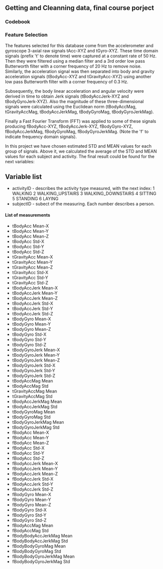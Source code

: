 ## Getting and Cleanning data, final course porject

### **Codebook**

### Feature Selection 
The features selected for this database come from the accelerometer and gyroscope 3-axial raw signals tAcc-XYZ and tGyro-XYZ. These time domain signals (prefix 't' to denote time) were captured at a constant rate of 50 Hz. Then they were filtered using a median filter and a 3rd order low pass Butterworth filter with a corner frequency of 20 Hz to remove noise. Similarly, the acceleration signal was then separated into body and gravity acceleration signals (tBodyAcc-XYZ and tGravityAcc-XYZ) using another low pass Butterworth filter with a corner frequency of 0.3 Hz. 

Subsequently, the body linear acceleration and angular velocity were derived in time to obtain Jerk signals (tBodyAccJerk-XYZ and tBodyGyroJerk-XYZ). Also the magnitude of these three-dimensional signals were calculated using the Euclidean norm (tBodyAccMag, tGravityAccMag, tBodyAccJerkMag, tBodyGyroMag, tBodyGyroJerkMag). 

Finally a Fast Fourier Transform (FFT) was applied to some of these signals producing fBodyAcc-XYZ, fBodyAccJerk-XYZ, fBodyGyro-XYZ, fBodyAccJerkMag, fBodyGyroMag, fBodyGyroJerkMag. (Note the 'f' to indicate frequency domain signals). 

In this project we have chosen estimated STD and MEAN values for each group of signals. Above it, we calculated the average of the STD and MEAN values for each subject and activity. The final result could be found for the next variables:

## Variable list
* activityID - describes the activity type measured, with the next index:
				1 WALKING
				2 WALKING_UPSTAIRS
				3 WALKING_DOWNSTAIRS
				4 SITTING
				5 STANDING
				6 LAYING              
* subjectID  - subect of the measuring. Each number describes a person.               
#### List of measurements
* tBodyAcc Mean-X           
* tBodyAcc Mean-Y          
* tBodyAcc Mean-Z           
* tBodyAcc Std-X           
* tBodyAcc Std-Y            
* tBodyAcc Std-Z           
* tGravityAcc Mean-X
* tGravityAcc Mean-Y        
* tGravityAcc Mean-Z        
* tGravityAcc Std-X        
* tGravityAcc Std-Y         
* tGravityAcc Std-Z         
* tBodyAccJerk Mean-X       
* tBodyAccJerk Mean-Y      
* tBodyAccJerk Mean-Z       
* tBodyAccJerk Std-X        
* tBodyAccJerk Std-Y        
* tBodyAccJerk Std-Z       
* tBodyGyro Mean-X          
* tBodyGyro Mean-Y          
* tBodyGyro Mean-Z          
* tBodyGyro Std-X          
* tBodyGyro Std-Y           
* tBodyGyro Std-Z           
* tBodyGyroJerk Mean-X      
* tBodyGyroJerk Mean-Y     
* tBodyGyroJerk Mean-Z      
* tBodyGyroJerk Std-X       
* tBodyGyroJerk Std-Y       
* tBodyGyroJerk Std-Z      
* tBodyAccMag Mean          
* tBodyAccMag Std           
* tGravityAccMag Mean       
* tGravityAccMag Std       
* tBodyAccJerkMag Mean      
* tBodyAccJerkMag Std       
* tBodyGyroMag Mean         
* tBodyGyroMag Std         
* tBodyGyroJerkMag Mean     
* tBodyGyroJerkMag Std      
* fBodyAcc Mean-X           
* fBodyAcc Mean-Y          
* fBodyAcc Mean-Z           
* fBodyAcc Std-X            
* fBodyAcc Std-Y            
* fBodyAcc Std-Z           
* fBodyAccJerk Mean-X       
* fBodyAccJerk Mean-Y       
* fBodyAccJerk Mean-Z       
* fBodyAccJerk Std-X       
* fBodyAccJerk Std-Y        
* fBodyAccJerk Std-Z        
* fBodyGyro Mean-X          
* fBodyGyro Mean-Y         
* fBodyGyro Mean-Z          
* fBodyGyro Std-X           
* fBodyGyro Std-Y           
* fBodyGyro Std-Z          
* fBodyAccMag Mean          
* fBodyAccMag Std           
* fBodyBodyAccJerkMag Mean  
* fBodyBodyAccJerkMag Std  
* fBodyBodyGyroMag Mean     
* fBodyBodyGyroMag Std      
* fBodyBodyGyroJerkMag Mean 
* fBodyBodyGyroJerkMag Std 